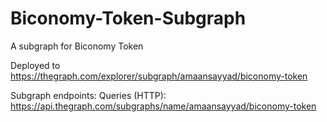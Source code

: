# Biconomy-Token-Subgraph
A subgraph for Biconomy Token

Deployed to https://thegraph.com/explorer/subgraph/amaansayyad/biconomy-token

Subgraph endpoints:
Queries (HTTP):     https://api.thegraph.com/subgraphs/name/amaansayyad/biconomy-token
